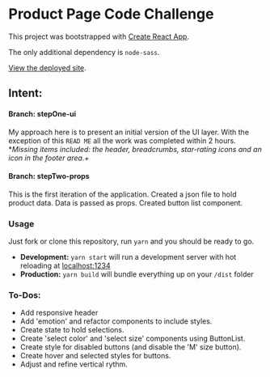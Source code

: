 # Product Page Code Challenge
This project was bootstrapped with [Create React App](https://github.com/facebook/create-react-app).

The only additional dependency is `node-sass`.

[View the deployed site](https://nostalgic-tesla-5df87c.netlify.com/).
## Intent:
#### Branch: stepOne-ui
My approach here is to present an initial version of the UI layer. With the exception of this `READ ME` all the work was completed within 2 hours. 
**Missing items included: the header, breadcrumbs, star-rating icons and an icon in the footer area.+*

#### Branch: stepTwo-props
This is the first iteration of the application. Created a json file to hold product data. Data is passed as props. Created button list component.

### Usage

Just fork or clone this repository, run `yarn` and you should be ready to go.

- **Development:**
  `yarn start` will run a development server with hot reloading at <localhost:1234>
- **Production:**
  `yarn build` will bundle everything up on your `/dist` folder

### To-Dos:
- Add responsive header
- Add 'emotion' and refactor components to include styles.
- Create state to hold selections.
- Create 'select color' and 'select size' components using ButtonList.
- Create style for disabled buttons (and disable the 'M' size button).
- Create hover and selected styles for buttons.
- Adjust and refine vertical rythm.

